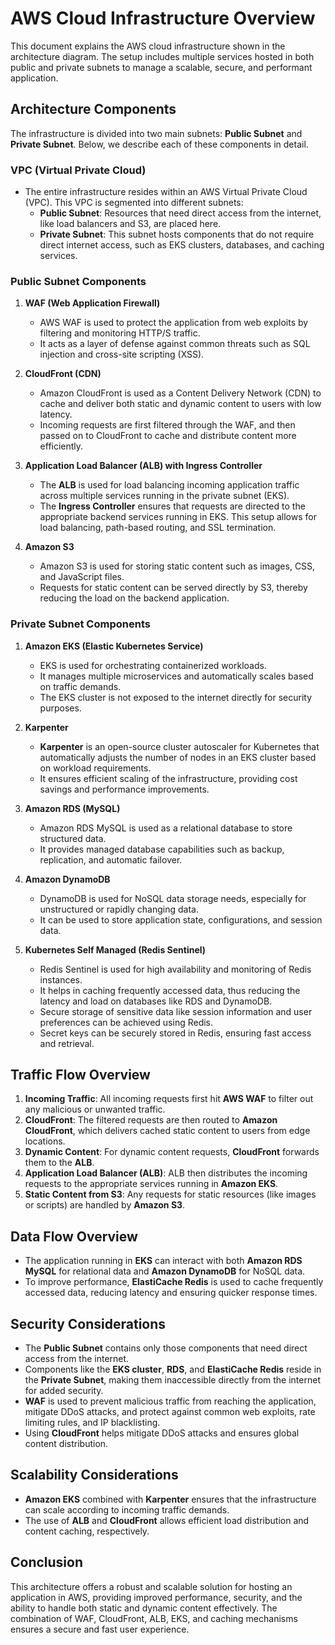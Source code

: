# AWS Cloud Infrastructure Overview

This document explains the AWS cloud infrastructure shown in the architecture diagram. The setup includes multiple services hosted in both public and private subnets to manage a scalable, secure, and performant application.

## Architecture Components

The infrastructure is divided into two main subnets: **Public Subnet** and **Private Subnet**. Below, we describe each of these components in detail.

### VPC (Virtual Private Cloud)

- The entire infrastructure resides within an AWS Virtual Private Cloud (VPC). This VPC is segmented into different subnets:
    - **Public Subnet**: Resources that need direct access from the internet, like load balancers and S3, are placed here.
    - **Private Subnet**: This subnet hosts components that do not require direct internet access, such as EKS clusters, databases, and caching services.

### Public Subnet Components

1. **WAF (Web Application Firewall)**
    - AWS WAF is used to protect the application from web exploits by filtering and monitoring HTTP/S traffic.
    - It acts as a layer of defense against common threats such as SQL injection and cross-site scripting (XSS).

2. **CloudFront (CDN)**
    - Amazon CloudFront is used as a Content Delivery Network (CDN) to cache and deliver both static and dynamic content to users with low latency.
    - Incoming requests are first filtered through the WAF, and then passed on to CloudFront to cache and distribute content more efficiently.

3. **Application Load Balancer (ALB) with Ingress Controller**
    - The **ALB** is used for load balancing incoming application traffic across multiple services running in the private subnet (EKS).
    - The **Ingress Controller** ensures that requests are directed to the appropriate backend services running in EKS. This setup allows for load balancing, path-based routing, and SSL termination.

4. **Amazon S3**
    - Amazon S3 is used for storing static content such as images, CSS, and JavaScript files.
    - Requests for static content can be served directly by S3, thereby reducing the load on the backend application.

### Private Subnet Components

1. **Amazon EKS (Elastic Kubernetes Service)**
    - EKS is used for orchestrating containerized workloads.
    - It manages multiple microservices and automatically scales based on traffic demands.
    - The EKS cluster is not exposed to the internet directly for security purposes.

2. **Karpenter**
    - **Karpenter** is an open-source cluster autoscaler for Kubernetes that automatically adjusts the number of nodes in an EKS cluster based on workload requirements.
    - It ensures efficient scaling of the infrastructure, providing cost savings and performance improvements.

3. **Amazon RDS (MySQL)**
    - Amazon RDS MySQL is used as a relational database to store structured data.
    - It provides managed database capabilities such as backup, replication, and automatic failover.

4. **Amazon DynamoDB**
    - DynamoDB is used for NoSQL data storage needs, especially for unstructured or rapidly changing data.
    - It can be used to store application state, configurations, and session data.

5. **Kubernetes Self Managed (Redis Sentinel)**
    - Redis Sentinel is used for high availability and monitoring of Redis instances.
    - It helps in caching frequently accessed data, thus reducing the latency and load on databases like RDS and DynamoDB.
    - Secure storage of sensitive data like session information and user preferences can be achieved using Redis.
    - Secret keys can be securely stored in Redis, ensuring fast access and retrieval.
   
## Traffic Flow Overview

1. **Incoming Traffic**: All incoming requests first hit **AWS WAF** to filter out any malicious or unwanted traffic.
2. **CloudFront**: The filtered requests are then routed to **Amazon CloudFront**, which delivers cached static content to users from edge locations.
3. **Dynamic Content**: For dynamic content requests, **CloudFront** forwards them to the **ALB**.
4. **Application Load Balancer (ALB)**: ALB then distributes the incoming requests to the appropriate services running in **Amazon EKS**.
5. **Static Content from S3**: Any requests for static resources (like images or scripts) are handled by **Amazon S3**.

## Data Flow Overview

- The application running in **EKS** can interact with both **Amazon RDS MySQL** for relational data and **Amazon DynamoDB** for NoSQL data.
- To improve performance, **ElastiCache Redis** is used to cache frequently accessed data, reducing latency and ensuring quicker response times.

## Security Considerations

- The **Public Subnet** contains only those components that need direct access from the internet.
- Components like the **EKS cluster**, **RDS**, and **ElastiCache Redis** reside in the **Private Subnet**, making them inaccessible directly from the internet for added security.
- **WAF** is used to prevent malicious traffic from reaching the application, mitigate DDoS attacks, and protect against common web exploits, rate limiting rules, and IP blacklisting.
- Using **CloudFront** helps mitigate DDoS attacks and ensures global content distribution.

## Scalability Considerations

- **Amazon EKS** combined with **Karpenter** ensures that the infrastructure can scale according to incoming traffic demands.
- The use of **ALB** and **CloudFront** allows efficient load distribution and content caching, respectively.

## Conclusion

This architecture offers a robust and scalable solution for hosting an application in AWS, providing improved performance, security, and the ability to handle both static and dynamic content effectively. The combination of WAF, CloudFront, ALB, EKS, and caching mechanisms ensures a secure and fast user experience.


